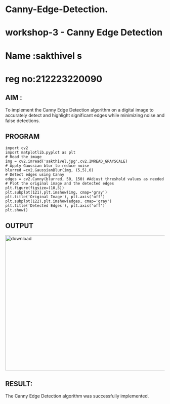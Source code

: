 # Canny-Edge-Detection.
# workshop-3 - Canny Edge Detection
# Name :sakthivel s
# reg no:212223220090
## AIM :
To implement the Canny Edge Detection algorithm on a digital image to accurately detect and highlight significant edges while minimizing noise and false detections.

## PROGRAM
```
import cv2
import matplotlib.pyplot as plt
# Read the image
img = cv2.imread('sakthivel.jpg',cv2.IMREAD_GRAYSCALE)
# Apply Gaussian blur to reduce noise
blurred =cv2.GaussianBlur(img, (5,5),0)
# Detect edges using Canny
edges = cv2.Canny(blurred, 50, 150) #Adjust threshold values as needed
# Plot the original image and the detected edges
plt.figure(figsize=(10,5))
plt.subplot(121),plt.imshow(img, cmap='gray')
plt.title('Original Image'), plt.axis('off')
plt.subplot(122),plt.imshow(edges, cmap='gray')
plt.title('Detected Edges'), plt.axis('off')
plt.show()
```
## OUTPUT
<img width="699" height="427" alt="download" src="https://github.com/user-attachments/assets/ffdf59fe-06b4-4cd9-aa4b-a58a28033f8f" />

## RESULT:
The Canny Edge Detection algorithm was successfully implemented.
